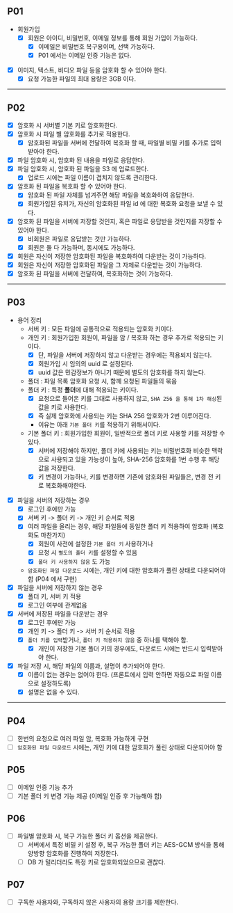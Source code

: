 ## P01

- 회원가입
    - [X] 회원은 아이디, 비밀번호, 이메일 정보를 통해 회원 가입이 가능하다.
        - [X] 이메일은 비밀번호 복구용이며, 선택 가능하다.
        - [X] P01 에서는 이메일 인증 기능은 없다.

- [X] 이미지, 텍스트, 비디오 파일 등을 암호화 할 수 있어야 한다.
    - [X] 요청 가능한 파일의 최대 용량은 3GB 이다.

---

## P02

- [X] 암호화 시 서버별 기본 키로 암호화한다.
- [X] 암호화 시 파일 별 암호화를 추가로 적용한다.
    - [X] 암호화된 파일을 서버에 전달하여 복호화 할 때, 파일별 비밀 키를 추가로 입력받아야 한다.
- [X] 파일 암호화 시, 암호화 된 내용을 파일로 응답한다.
- [X] 파일 암호화 시, 암호화 된 파일을 S3 에 업로드한다.
    - [X] 업로드 시에는 파일 이름이 겹치지 않도록 관리한다.
- [X] 암호화 된 파일을 복호화 할 수 있어야 한다.
    - [X] 암호화 된 파일 자체를 넘겨주면 해당 파일을 복호화하여 응답한다.
    - [X] 회원가입된 유저가, 자신의 암호화된 파일 id 에 대한 복호화 요청을 보낼 수 있다.
- [X] 암호화 된 파일을 서버에 저장할 것인지, 혹은 파일로 응답받을 것인지를 저장할 수 있어야 한다.
    - [X] 비회원은 파일로 응답받는 것만 가능하다.
    - [X] 회원은 둘 다 가능하며, 동시에도 가능하다.
- [X] 회원은 자신이 저장한 암호화된 파일을 복호화하여 다운받는 것이 가능하다.
- [X] 회원은 자신이 저장한 암호화된 파일을 그 자체로 다운받는 것이 가능하다.
- [X] 암호화 된 파일을 서버에 전달하여, 복호화하는 것이 가능하다.

---

## P03

- 용어 정리
    - 서버 키 : 모든 파일에 공통적으로 적용되는 암호화 키이다.
    - 개인 키 : 회원가입한 회원이, 파일을 암 / 복호화 하는 경우 추가로 적용되는 키이다.
        - [X] 단, 파일을 서버에 저장하지 않고 다운받는 경우에는 적용되지 않는다.
        - [X] 회원가입 시 임의의 uuid 로 설정된다.
        - [X] uuid 값은 민감정보가 아니기 때문에 별도의 암호화를 하지 않는다.
    - 폴더 : 파일 목록 암호화 요청 시, 함께 요청된 파일들의 묶음
    - 폴더 키 : 특정 **폴더**에 대해 적용되는 키이다.
        - [X] 요청으로 들어온 키를 그대로 사용하지 않고, `SHA 256 을 통해 1차 해싱`된 값을 키로 사용한다.
        - [X] 즉 실제 암호화에 사용되는 키는 SHA 256 암호화가 2번 이루어진다.
        - 이유는 아래 `기본 폴더 키`를 적용하기 위해서이다.
    - 기본 폴더 키 : 회원가입한 회원이, 일반적으로 폴더 키로 사용할 키를 저장할 수 있다.
        - [X] 서버에 저장해야 하지만, 폴더 키에 사용되는 키는 비밀번호화 비슷한 맥락으로 사용되고 있을 가능성이 높아, SHA-256 암호화를 1번 수행 후 해당 값을 저장한다.
        - [X] 키 변경이 가능하나, 키를 변경하면 기존에 암호화된 파일들은, 변경 전 키로 복호화해야한다.

- [X] 파일을 서버의 저장하는 경우
    - [X] 로그인 후에만 가능
    - [X] 서버 키 -> 폴더 키 -> 개인 키 순서로 적용
    - [X] 여러 파일을 올리는 경우, 해당 파일들에 동일한 폴더 키 적용하여 암호화 (복호화도 마찬가지)
        - [X] 회원이 사전에 설정한 `기본 폴더 키` 사용하거나
        - [X] 요청 시 `별도의 폴더 키`를 설정할 수 있음
        - [X] `폴더 키 사용하지 않음` 도 가능
    - `암호화된 파일 다운로드` 시에는, 개인 키에 대한 암호화가 풀린 상태로 다운되어야 함 (P04 에서 구현)
- [X] 파일을 서버에 저장하지 않는 경우
    - [X] 폴더 키, 서버 키 적용
    - [X] 로그인 여부에 관계없음
- [X] 서버에 저장된 파일을 다운받는 경우
    - [X] 로그인 후에만 가능
    - [X] 개인 키 -> 폴더 키 -> 서버 키 순서로 적용
    - [X] `폴더 키를 입력`받거나, `폴더 키 적용하지 않음` 중 하나를 택해야 함.
        - [X] 개인이 저장한 기본 폴더 키의 경우에도, 다운로드 시에는 반드시 입력받아야 한다.

- [X] 파일 저장 시, 해당 파일의 이름과, 설명이 추가되어야 한다.
    - [X] 이름이 없는 경우는 없어야 한다. (프론트에서 입력 안하면 자동으로 파일 이름으로 설정하도록)
    - [X] 설명은 없을 수 있다.

---

## P04

- [ ] 한번의 요청으로 여러 파일 암, 복호화 가능하게 구현
- [ ] `암호화된 파일 다운로드` 시에는, 개인 키에 대한 암호화가 풀린 상태로 다운되어야 함

## P05

- [ ] 이메일 인증 기능 추가
- [ ] 기본 폴더 키 변경 기능 제공 (이메일 인증 후 가능해야 함)

## P06

- [ ] 파일별 암호화 시, 복구 가능한 폴더 키 옵션을 제공한다.
    - [ ] 서버에서 특정 비밀 키 설정 후, 복구 가능한 폴더 키는 AES-GCM 방식을 통해 양방향 암호화를 진행하여 저장한다.
    - [ ] DB 가 털리더라도 특정 키로 암호화되었으므로 괜찮다.

## P07

- [ ] 구독한 사용자와, 구독하지 않은 사용자의 용량 크기를 제한한다.
